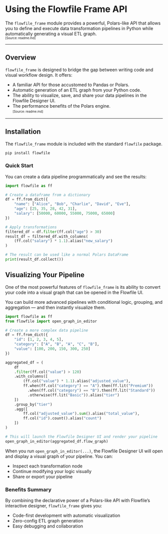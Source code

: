 # Using the Flowfile Frame API

The `flowfile_frame` module provides a powerful, Polars-like API that allows you to define and execute data transformation pipelines in Python while automatically generating a visual ETL graph.  
<sub><sup>[Source: readme.md]</sup></sub>

---

## Overview

`flowfile_frame` is designed to bridge the gap between writing code and visual workflow design. It offers:

- A familiar API for those accustomed to Pandas or Polars.  
- Automatic generation of an ETL graph from your Python code.  
- The ability to visualize, save, and share your data pipelines in the Flowfile Designer UI.  
- The performance benefits of the Polars engine.  
<sub><sup>[Source: readme.md]</sup></sub>

---

## Installation

The `flowfile_frame` module is included with the standard `flowfile` package.

```bash
pip install flowfile
```

### Quick Start
You can create a data pipeline programmatically and see the results:

```python
import flowfile as ff

# Create a dataframe from a dictionary
df = ff.from_dict({
    "name": ["Alice", "Bob", "Charlie", "David", "Eve"],
    "age": [25, 35, 28, 42, 31],
    "salary": [50000, 60000, 55000, 75000, 65000]
})

# Apply transformations
filtered_df = df.filter(ff.col("age") > 30)
result_df = filtered_df.with_columns(
    (ff.col("salary") * 1.1).alias("new_salary")
)

# The result can be used like a normal Polars DataFrame
print(result_df.collect())
```

## Visualizing Your Pipeline

One of the most powerful features of `flowfile_frame` is its ability to convert your code into a visual graph that can be opened in the Flowfile UI.

You can build more advanced pipelines with conditional logic, grouping, and aggregation — and then instantly visualize them.

```python
import flowfile as ff
from flowfile import open_graph_in_editor

# Create a more complex data pipeline
df = ff.from_dict({
    "id": [1, 2, 3, 4, 5],
    "category": ["A", "B", "A", "C", "B"],
    "value": [100, 200, 150, 300, 250]
})

aggregated_df = (
    df
    .filter(ff.col("value") > 120)
    .with_columns([
        (ff.col("value") * 1.1).alias("adjusted_value"),
        ff.when(ff.col("category") == "A").then(ff.lit("Premium"))
          .when(ff.col("category") == "B").then(ff.lit("Standard"))
          .otherwise(ff.lit("Basic")).alias("tier")
    ])
    .group_by("tier")
    .agg([
        ff.col("adjusted_value").sum().alias("total_value"),
        ff.col("id").count().alias("count")
    ])
)

# This will launch the Flowfile Designer UI and render your pipeline
open_graph_in_editor(aggregated_df.flow_graph)
```

When you run `open_graph_in_editor(...)`, the Flowfile Designer UI will open and display a visual graph of your pipeline. You can:

* Inspect each transformation node
* Continue modifying your logic visually
* Share or export your pipeline

### Benefits Summary
By combining the declarative power of a Polars-like API with Flowfile’s interactive designer, `flowfile_frame` gives you:

* Code-first development with automatic visualization
* Zero-config ETL graph generation
* Easy debugging and collaboration